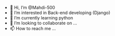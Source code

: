 - 👋 Hi, I’m @Mahdi-500
- 👀 I’m interested in Back-end developing (Django)
- 🌱 I’m currently learning python
- 💞️ I’m looking to collaborate on ...
- 📫 How to reach me ...

<!---
Mahdi-500/Mahdi-500 is a ✨ special ✨ repository because its `README.md` (this file) appears on your GitHub profile.
You can click the Preview link to take a look at your changes.
--->

